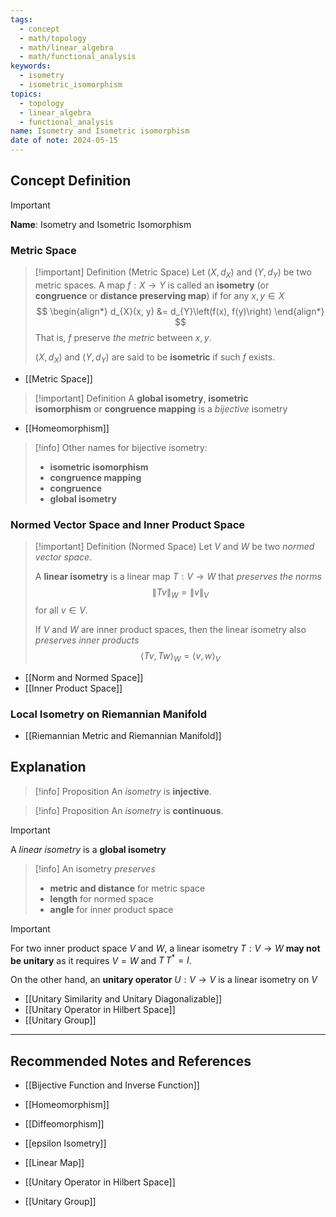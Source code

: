 ```yaml
---
tags:
  - concept
  - math/topology
  - math/linear_algebra
  - math/functional_analysis
keywords:
  - isometry
  - isometric_isomorphism
topics:
  - topology
  - linear_algebra
  - functional_analysis
name: Isometry and Isometric isomorphism
date of note: 2024-05-15
---
```


## Concept Definition

>[!important]
>**Name**: Isometry and Isometric Isomorphism

### Metric Space


>[!important] Definition (Metric Space)
>Let $(X, d_{X})$ and $(Y, d_{Y})$ be two metric spaces. A map $f: X \to Y$ is called an **isometry** (or **congruence** or **distance preserving map**) if for any $x, y \in X$
>$$
>\begin{align*}
> d_{X}(x, y) &= d_{Y}\left(f(x), f(y)\right)
\end{align*}
>$$
>That is, $f$ preserve *the metric* between $x, y$.
>
>$(X, d_{X})$ and $(Y, d_{Y})$ are said to be **isometric** if such $f$ exists.

- [[Metric Space]]


>[!important] Definition
>A **global isometry**, **isometric isomorphism** or **congruence mapping** is a *bijective* isometry

- [[Homeomorphism]]

>[!info]
>Other names for bijective isometry:
>- **isometric isomorphism**
>- **congruence mapping**
>- **congruence**
>- **global isometry**


### Normed Vector Space and Inner Product Space


>[!important] Definition (Normed Space)
>Let $V$ and $W$ be two *normed vector space*. 
>
>A **linear isometry** is a linear map $T: V \to W$ that *preserves the norms*
>$$
>\lVert Tv \rVert_{W} = \lVert v \rVert_{V}  
>$$
>for all $v \in V.$
>
>If $V$ and $W$ are inner product spaces, then the linear isometry also *preserves inner products*
>$$
>\left\langle Tv , Tw \right\rangle_{W} = \left\langle v , w \right\rangle_{V}
>$$

- [[Norm and Normed Space]]
- [[Inner Product Space]]

### Local Isometry on Riemannian Manifold

- [[Riemannian Metric and Riemannian Manifold]]


## Explanation


>[!info] Proposition
>An *isometry* is **injective**.

>[!info] Proposition
>An *isometry* is **continuous**.



>[!important]
>A *linear isometry* is a **global isometry**


>[!info]
>An isometry *preserves*
>- **metric and distance** for metric space
>- **length** for normed space
>- **angle** for inner product space


>[!important]
>For two inner product space $V$ and $W$, a linear isometry $T: V \to W$ **may not be unitary** as it requires $V = W$ and $T\,T^{*} = I$.
>
>On the other hand, an **unitary operator** $U: V \to V$ is a linear isometry on $V$

- [[Unitary Similarity and Unitary Diagonalizable]]
- [[Unitary Operator in Hilbert Space]]
- [[Unitary Group]]





-----------
##  Recommended Notes and References

- [[Bijective Function and Inverse Function]]
- [[Homeomorphism]]
- [[Diffeomorphism]]

- [[epsilon Isometry]]

- [[Linear Map]]
- [[Unitary Operator in Hilbert Space]]
- [[Unitary Group]]
